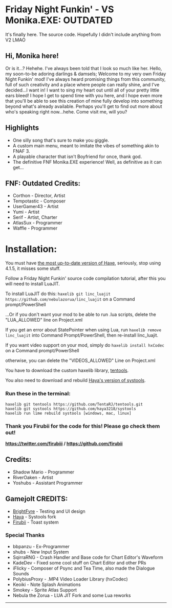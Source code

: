 # Friday Night Funkin' - VS Monika.EXE: OUTDATED
It's finally here. The source code. Hopefully I didn't include anything from V2 LMAO

## Hi, Monika here!
Or is it...? Hehehe. I've always been told that I look so much like her.
Hello, my soon-to-be adoring darlings & damsels; Welcome to my very own Friday Night Funkin' mod! I've always heard promising things from this community, full of such creativity and a place where people can really shine, and I've decided...I want in! I want to sing my heart out until all of your pretty little ears bleed!
I hope I get to spend time with you here, and I hope even more that you'll be able to see this creation of mine fully develop into something beyond what's already available. Perhaps you'll get to find out more about who's speaking right now...hehe. Come visit me, will you?

## Highlights
* One silly song that's sure to make you giggle.
* A custom main menu, meant to imitate the vibes of something akin to FNAF 3.
* A playable character that isn't Boyfriend for once, thank god.
* The definitive FNF Monika.EXE experience! Well, as definitive as it can get...

## FNF: Outdated Credits:
* Corthon - Director, Artist
* Tempotastic - Composer
* UserGamer43 - Artist
* Yumi - Artist
* Serif - Artist, Charter
* AtlasSux - Programmer
* Waffle - Programmer

# Installation:
You must have [the most up-to-date version of Haxe](https://haxe.org/download/), seriously, stop using 4.1.5, it misses some stuff.

Follow a Friday Night Funkin' source code compilation tutorial, after this you will need to install LuaJIT.

To install LuaJIT do this: `haxelib git linc_luajit https://github.com/nebulazorua/linc_luajit` on a Command prompt/PowerShell

...Or if you don't want your mod to be able to run .lua scripts, delete the "LUA_ALLOWED" line on Project.xml


If you get an error about StatePointer when using Lua, run `haxelib remove linc_luajit` into Command Prompt/PowerShell, then re-install linc_luajit.

If you want video support on your mod, simply do `haxelib install hxCodec` on a Command prompt/PowerShell

otherwise, you can delete the "VIDEOS_ALLOWED" Line on Project.xml

You have to download the custom haxelib library, <a href="https://github.com/TentaRJ/tentools">tentools</a>. 

You also need to download and rebuild <a href="https://github.com/haya3218/systools">Haya's version of systools</a>.

### Run these in the terminal:
```
haxelib git tentools https://github.com/TentaRJ/tentools.git
haxelib git systools https://github.com/haya3218/systools
haxelib run lime rebuild systools [windows, mac, linux]
```

### **Thank you Firubii for the code for this! Please go check them out!**
**https://twitter.com/firubiii / https://github.com/firubii**

## Credits:
* Shadow Mario - Programmer
* RiverOaken - Artist
* Yoshubs - Assistant Programmer

## Gamejolt CREDITS:

- <a href = "https://github.com/brightfyregit">BrightFyre</a> - Testing and UI design
- <a href ="https://github.com/haya3218">Haya</a> - Systools fork
- <a href = "https://github.com/firubii">Firubii</a> - Toast system

### Special Thanks
* bbpanzu - Ex-Programmer
* shubs - New Input System
* SqirraRNG - Crash Handler and Base code for Chart Editor's Waveform
* KadeDev - Fixed some cool stuff on Chart Editor and other PRs
* iFlicky - Composer of Psync and Tea Time, also made the Dialogue Sounds
* PolybiusProxy - .MP4 Video Loader Library (hxCodec)
* Keoiki - Note Splash Animations
* Smokey - Sprite Atlas Support
* Nebula the Zorua - LUA JIT Fork and some Lua reworks
_____________________________________
